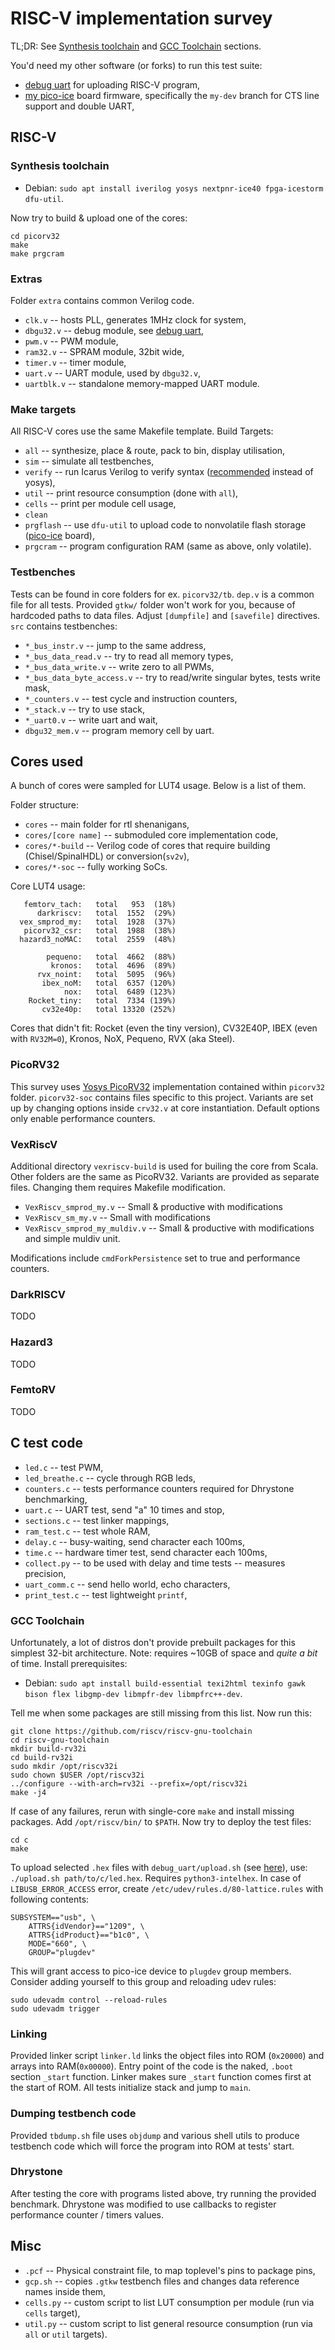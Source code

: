 # RISC-V implementation survey

TL;DR: See [Synthesis toolchain](#synthesis-toolchain) and [GCC Toolchain](#gcc-toolchain) sections.

You'd need my other software (or forks) to run this test suite:
* [debug uart](https://github.com/MrJake222/debug_uart) for uploading RISC-V program,
* [my pico-ice](https://github.com/MrJake222/pico-ice/tree/my-dev) board firmware,
  specifically the `my-dev` branch for CTS line support and double UART,




## RISC-V

### Synthesis toolchain
* Debian: `sudo apt install iverilog yosys nextpnr-ice40 fpga-icestorm dfu-util`.

Now try to build & upload one of the cores:
```
cd picorv32
make
make prgcram
```

### Extras
Folder `extra` contains common Verilog code.
- `clk.v` -- hosts PLL, generates 1MHz clock for system,
- `dbgu32.v` -- debug module, see [debug uart](https://github.com/MrJake222/debug_uart),
- `pwm.v` -- PWM module,
- `ram32.v` -- SPRAM module, 32bit wide,
- `timer.v` -- timer module,
- `uart.v` -- UART module, used by `dbgu32.v`,
- `uartblk.v` -- standalone memory-mapped UART module.

### Make targets
All RISC-V cores use the same Makefile template. Build Targets:
- `all` -- synthesize, place & route, pack to bin, display utilisation,
- `sim` -- simulate all testbenches,
- `verify` -- run Icarus Verilog to verify syntax ([recommended](https://github.com/YosysHQ/yosys/discussions/4347) instead of yosys),
- `util` -- print resource consumption (done with `all`),
- `cells` -- print per module cell usage,
- `clean`
- `prgflash` -- use `dfu-util` to upload code to nonvolatile flash storage ([pico-ice](https://github.com/tinyvision-ai-inc/pico-ice) board),
- `prgcram` -- program configuration RAM (same as above, only volatile).

### Testbenches
Tests can be found in core folders for ex. `picorv32/tb`.
`dep.v` is a common file for all tests.
Provided `gtkw/` folder won't work for you, because of hardcoded paths to data files.
Adjust `[dumpfile]` and `[savefile]` directives.
`src` contains testbenches:
- `*_bus_instr.v` -- jump to the same address,
- `*_bus_data_read.v` -- try to read all memory types,
- `*_bus_data_write.v` -- write zero to all PWMs,
- `*_bus_data_byte_access.v` -- try to read/write singular bytes, tests write mask,
- `*_counters.v` -- test cycle and instruction counters,
- `*_stack.v` -- try to use stack,
- `*_uart0.v` -- write uart and wait,
- `dbgu32_mem.v` -- program memory cell by uart.



## Cores used
A bunch of cores were sampled for LUT4 usage. Below is a list of them.

Folder structure:
- `cores` -- main folder for rtl shenanigans,
- `cores/[core name]` -- submoduled core implementation code,
- `cores/*-build` -- Verilog code of cores that require building (Chisel/SpinalHDL) or conversion(`sv2v`),
- `cores/*-soc` -- fully working SoCs.

Core LUT4 usage:
```
   femtorv_tach:   total   953  (18%)
      darkriscv:   total  1552  (29%)
  vex_smprod_my:   total  1928  (37%)
   picorv32_csr:   total  1988  (38%)
  hazard3_noMAC:   total  2559  (48%)

        pequeno:   total  4662  (88%)
         kronos:   total  4696  (89%)
      rvx_noint:   total  5095  (96%)
       ibex_noM:   total  6357 (120%)
            nox:   total  6489 (123%)
    Rocket_tiny:   total  7334 (139%)
       cv32e40p:   total 13320 (252%)
```
Cores that didn't fit: Rocket (even the tiny version), CV32E40P, IBEX (even with `RV32M=0`), Kronos, NoX, Pequeno, RVX (aka Steel).

### PicoRV32
This survey uses [Yosys PicoRV32](https://github.com/YosysHQ/picorv32) implementation
contained within `picorv32` folder. `picorv32-soc` contains files specific to this project.
Variants are set up by changing options inside `crv32.v` at core instantiation.
Default options only enable performance counters.

### VexRiscV
Additional directory `vexriscv-build` is used for builing the core from Scala.
Other folders are the same as PicoRV32. Variants are provided as separate files.
Changing them requires Makefile modification.
- `VexRiscv_smprod_my.v` -- Small & productive with modifications
- `VexRiscv_sm_my.v` -- Small with modifications
- `VexRiscv_smprod_my_muldiv.v` -- Small & productive with modifications and simple muldiv unit.

Modifications include `cmdForkPersistence` set to true and performance counters.

### DarkRISCV
TODO

### Hazard3
TODO

### FemtoRV
TODO




## C test code
- `led.c` -- test PWM,
- `led_breathe.c` -- cycle through RGB leds,
- `counters.c` -- tests performance counters required for Dhrystone benchmarking,
- `uart.c` -- UART test, send "a" 10 times and stop,
- `sections.c` -- test linker mappings,
- `ram_test.c` -- test whole RAM,
- `delay.c` -- busy-waiting, send character each 100ms,
- `time.c` -- hardware timer test, send character each 100ms,
- `collect.py` -- to be used with delay and time tests -- measures precision,
- `uart_comm.c` -- send hello world, echo characters,
- `print_test.c` -- test lightweight `printf`,

### GCC Toolchain
Unfortunately, a lot of distros don't provide prebuilt packages
for this simplest 32-bit architecture. Note: requires ~10GB of space and
*quite a bit* of time.
Install prerequisites:
* Debian: `sudo apt install build-essential texi2html texinfo gawk bison flex libgmp-dev libmpfr-dev libmpfrc++-dev`.

Tell me when some packages are still missing from this list.
Now run this:
```
git clone https://github.com/riscv/riscv-gnu-toolchain
cd riscv-gnu-toolchain
mkdir build-rv32i
cd build-rv32i
sudo mkdir /opt/riscv32i
sudo chown $USER /opt/riscv32i
../configure --with-arch=rv32i --prefix=/opt/riscv32i
make -j4
```
If case of any failures, rerun with single-core `make` and install missing packages.
Add `/opt/riscv/bin/` to `$PATH`.
Now try to deploy the test files:
```
cd c
make
```
To upload selected `.hex` files with `debug_uart/upload.sh` (see [here](https://github.com/MrJake222/debug_uart)), use:
`./upload.sh path/to/c/led.hex`.
Requires `python3-intelhex`.
In case of `LIBUSB_ERROR_ACCESS` error, create `/etc/udev/rules.d/80-lattice.rules` with following contents:
```
SUBSYSTEM=="usb", \
    ATTRS{idVendor}=="1209", \
    ATTRS{idProduct}=="b1c0", \
    MODE="660", \
    GROUP="plugdev"
```

This will grant access to pico-ice device to `plugdev` group members.
Consider adding yourself to this group and reloading udev rules:
```sudo gpasswd -a $USER plugdev
sudo udevadm control --reload-rules
sudo udevadm trigger
```

### Linking
Provided linker script `linker.ld` links the object files into ROM (`0x20000`) and arrays into RAM(`0x00000`).
Entry point of the code is the naked, `.boot` section `_start` function.
Linker makes sure `_start` function comes first at the start of ROM.
All tests initialize stack and jump to `main`.

### Dumping testbench code
Provided `tbdump.sh` file uses `objdump` and various shell utils to produce testbench code
which will force the program into ROM at tests' start.

### Dhrystone
After testing the core with programs listed above, try running the provided benchmark.
Dhrystone was modified to use callbacks to register performance counter / timers values.





## Misc
- `.pcf` -- Physical constraint file, to map toplevel's pins to package pins,
- `gcp.sh` -- copies `.gtkw` testbench files and changes data reference names inside them,
- `cells.py` -- custom script to list LUT consumption per module (run via `cells` target),
- `util.py` -- custom script to list general resource consumption (run via `all` or `util` targets).
